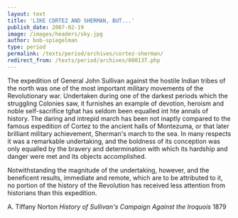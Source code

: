 ```yaml
---
layout: text
title: 'LIKE CORTEZ AND SHERMAN, BUT...'
publish_date: 2007-02-19
image: /images/headers/sky.jpg
author: bob-spiegelman
type: period
permalink: /texts/period/archives/cortez-sherman/
redirect_from: /texts/period/archives/000137.php
---
```

The expedition of General John Sullivan against the hostile Indian tribes of the north was one of the most important military movements of the Revolutionary war. Undertaken during one of the darkest periods which the struggling Colonies saw, it furnishes an example of devotion, heroism and noble self-sacrifice tghat has seldom been equalled int hte annals of history. The daring and intrepid march has been not inaptly compared to the famous expedition of Cortez to the ancient halls of Montezuma, or that later brilliant military achievement, Sherman's march to the sea. In many respects it was a remarkable undertaking, and the boldness of its conception was only equalled by the bravery and determination with which its hardship and danger were met and its objects accomplished.

Notwithstanding the magnitude of the undertaking, however, and the beneficent results, immediate and remote, which are to be attributed to it, no portion of the history of the Revolution has received less attention from historians than this expedition.

A. Tiffany Norton
_History of Sullivan's Campaign Against the Iroquois_
1879
